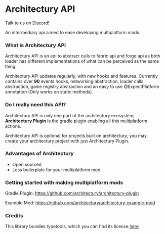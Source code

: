 # Architectury API

Talk to us on [Discord](https://discord.gg/C2RdJDpRBP)!

An intermediary api aimed to ease developing multiplatform mods.

### What is Architectury API

Architectury API is an api to abstract calls to fabric api and forge api as both loader has different implementations of
what can be perceived as the same thing.

Architectury API updates regularly, with new hooks and features. Currently contains over **90** events hooks, networking
abstraction, loader calls abstraction, game registry abstraction and an easy to use @ExpectPlatform annotation (Only
works on static methods).

### Do I really need this API?

Architectury API is only one part of the architectury ecosystem, **Architectury Plugin** is the gradle plugin enabling
all this multiplatform actions.

Architectury API is optional for projects built on architectury, you may create your architectury project with just
Architectury Plugin.

### Advantages of Architectury

- Open sourced
- Less boilerplate for your multiplatform mod

### Getting started with making multiplatform mods

Gradle Plugin: https://github.com/architectury/architectury-plugin

Example Mod: https://github.com/architectury/architectury-example-mod

### Credits

This library bundles typetools, which you can find its
license [here](https://github.com/jhalterman/typetools/blob/master/LICENSE.txt "")
